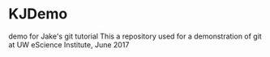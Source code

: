 # KJDemo
demo for Jake's git tutorial
This a repository used for a demonstration of git at UW eScience Institute, June 2017
